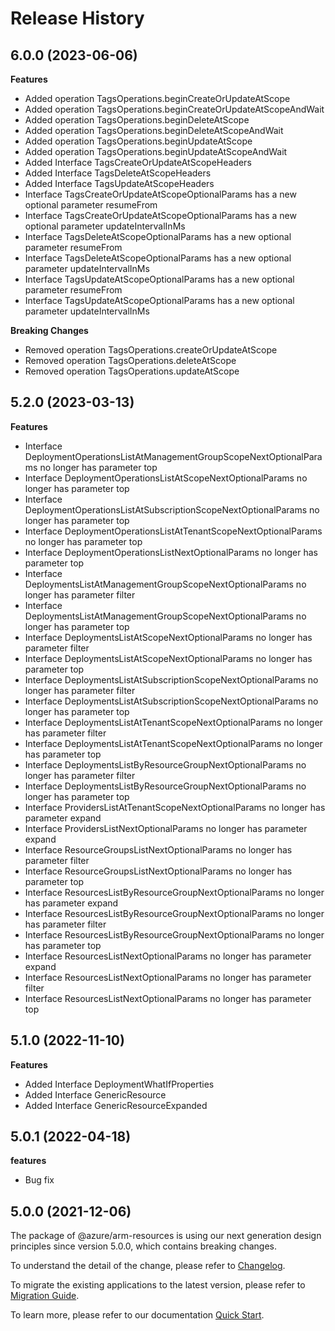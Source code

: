 # Release History
    
## 6.0.0 (2023-06-06)
    
**Features**

  - Added operation TagsOperations.beginCreateOrUpdateAtScope
  - Added operation TagsOperations.beginCreateOrUpdateAtScopeAndWait
  - Added operation TagsOperations.beginDeleteAtScope
  - Added operation TagsOperations.beginDeleteAtScopeAndWait
  - Added operation TagsOperations.beginUpdateAtScope
  - Added operation TagsOperations.beginUpdateAtScopeAndWait
  - Added Interface TagsCreateOrUpdateAtScopeHeaders
  - Added Interface TagsDeleteAtScopeHeaders
  - Added Interface TagsUpdateAtScopeHeaders
  - Interface TagsCreateOrUpdateAtScopeOptionalParams has a new optional parameter resumeFrom
  - Interface TagsCreateOrUpdateAtScopeOptionalParams has a new optional parameter updateIntervalInMs
  - Interface TagsDeleteAtScopeOptionalParams has a new optional parameter resumeFrom
  - Interface TagsDeleteAtScopeOptionalParams has a new optional parameter updateIntervalInMs
  - Interface TagsUpdateAtScopeOptionalParams has a new optional parameter resumeFrom
  - Interface TagsUpdateAtScopeOptionalParams has a new optional parameter updateIntervalInMs

**Breaking Changes**

  - Removed operation TagsOperations.createOrUpdateAtScope
  - Removed operation TagsOperations.deleteAtScope
  - Removed operation TagsOperations.updateAtScope
    
    
## 5.2.0 (2023-03-13)
    
**Features**

  - Interface DeploymentOperationsListAtManagementGroupScopeNextOptionalParams no longer has parameter top
  - Interface DeploymentOperationsListAtScopeNextOptionalParams no longer has parameter top
  - Interface DeploymentOperationsListAtSubscriptionScopeNextOptionalParams no longer has parameter top
  - Interface DeploymentOperationsListAtTenantScopeNextOptionalParams no longer has parameter top
  - Interface DeploymentOperationsListNextOptionalParams no longer has parameter top
  - Interface DeploymentsListAtManagementGroupScopeNextOptionalParams no longer has parameter filter
  - Interface DeploymentsListAtManagementGroupScopeNextOptionalParams no longer has parameter top
  - Interface DeploymentsListAtScopeNextOptionalParams no longer has parameter filter
  - Interface DeploymentsListAtScopeNextOptionalParams no longer has parameter top
  - Interface DeploymentsListAtSubscriptionScopeNextOptionalParams no longer has parameter filter
  - Interface DeploymentsListAtSubscriptionScopeNextOptionalParams no longer has parameter top
  - Interface DeploymentsListAtTenantScopeNextOptionalParams no longer has parameter filter
  - Interface DeploymentsListAtTenantScopeNextOptionalParams no longer has parameter top
  - Interface DeploymentsListByResourceGroupNextOptionalParams no longer has parameter filter
  - Interface DeploymentsListByResourceGroupNextOptionalParams no longer has parameter top
  - Interface ProvidersListAtTenantScopeNextOptionalParams no longer has parameter expand
  - Interface ProvidersListNextOptionalParams no longer has parameter expand
  - Interface ResourceGroupsListNextOptionalParams no longer has parameter filter
  - Interface ResourceGroupsListNextOptionalParams no longer has parameter top
  - Interface ResourcesListByResourceGroupNextOptionalParams no longer has parameter expand
  - Interface ResourcesListByResourceGroupNextOptionalParams no longer has parameter filter
  - Interface ResourcesListByResourceGroupNextOptionalParams no longer has parameter top
  - Interface ResourcesListNextOptionalParams no longer has parameter expand
  - Interface ResourcesListNextOptionalParams no longer has parameter filter
  - Interface ResourcesListNextOptionalParams no longer has parameter top
    
    
## 5.1.0 (2022-11-10)
    
**Features**

  - Added Interface DeploymentWhatIfProperties
  - Added Interface GenericResource
  - Added Interface GenericResourceExpanded
    
## 5.0.1 (2022-04-18)

**features**

  - Bug fix

## 5.0.0 (2021-12-06)

The package of @azure/arm-resources is using our next generation design principles since version 5.0.0, which contains breaking changes.

To understand the detail of the change, please refer to [Changelog](https://aka.ms/js-track2-changelog).

To migrate the existing applications to the latest version, please refer to [Migration Guide](https://aka.ms/js-track2-migration-guide).

To learn more, please refer to our documentation [Quick Start](https://aka.ms/js-track2-quickstart).
